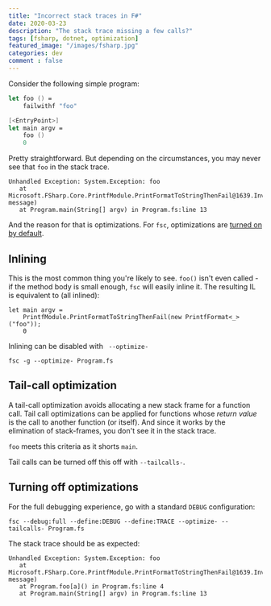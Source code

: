 ```yaml
---
title: "Incorrect stack traces in F#"
date: 2020-03-23
description: "The stack trace missing a few calls?"
tags: [fsharp, dotnet, optimization]
featured_image: "/images/fsharp.jpg"
categories: dev
comment : false
---
```


Consider the following simple program:

```fsharp
let foo () =
    failwithf "foo"

[<EntryPoint>]
let main argv =
    foo ()
    0
```
Pretty straightforward. But depending on the circumstances, you may never see that `foo` in the stack trace. 

```
Unhandled Exception: System.Exception: foo
   at Microsoft.FSharp.Core.PrintfModule.PrintFormatToStringThenFail@1639.Invoke(String message)
   at Program.main(String[] argv) in Program.fs:line 13
```

And the reason for that is optimizations. For `fsc`, optimizations are [turned on by default][1].

## Inlining

This is the most common thing you're likely to see. `foo()` isn't even called - if the method body is small enough, `fsc` will easily inline it. 
The resulting IL is equivalent to (all inlined):

    let main argv =
    	PrintfModule.PrintFormatToStringThenFail(new PrintfFormat<_>("foo"));
    	0

Inlining can be disabled with ` --optimize-`

    fsc -g --optimize- Program.fs

## Tail-call optimization

A tail-call optimization avoids allocating a new stack frame for a function call. Tail call optimizations can be applied for functions whose *return value* is the call to another function (or itself). And since it works by the elimination of stack-frames, you don't see it in the stack trace.

`foo` meets this criteria as it shorts `main`.

Tail calls can be turned off this off with `--tailcalls-`.

## Turning off optimizations

For the full debugging experience, go with a standard `DEBUG` configuration:

    fsc --debug:full --define:DEBUG --define:TRACE --optimize- --tailcalls- Program.fs

The stack trace should be as expected:

    Unhandled Exception: System.Exception: foo
       at Microsoft.FSharp.Core.PrintfModule.PrintFormatToStringThenFail@1639.Invoke(String message)
       at Program.foo[a]() in Program.fs:line 4
       at Program.main(String[] argv) in Program.fs:line 13



[1]: https://github.com/dotnet/fsharp/blob/0f514efe25899ba59778b5bb522e2724aec44a3d/src/fsharp/FSharp.Build/Fsc.fs#L120